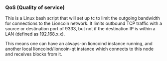 ### QoS (Quality of service) ###

This is a Linux bash script that will set up tc to limit the outgoing bandwidth for connections to the Lioncoin network. It limits outbound TCP traffic with a source or destination port of 9333, but not if the destination IP is within a LAN (defined as 192.168.x.x).

This means one can have an always-on lioncoind instance running, and another local lioncoind/lioncoin-qt instance which connects to this node and receives blocks from it.
